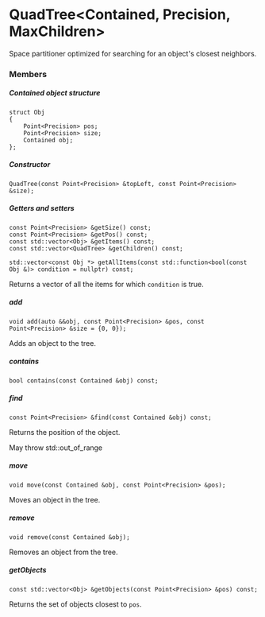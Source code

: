 # QuadTree<Contained, Precision, MaxChildren>

Space partitioner optimized for searching for an object's closest neighbors.

### Members

##### Contained object structure

```
struct Obj
{
    Point<Precision> pos;
    Point<Precision> size;
    Contained obj;
};
```

##### Constructor

```
QuadTree(const Point<Precision> &topLeft, const Point<Precision> &size);
```

##### Getters and setters

```
const Point<Precision> &getSize() const;
const Point<Precision> &getPos() const;
const std::vector<Obj> &getItems() const;
const std::vector<QuadTree> &getChildren() const;
```

```
std::vector<const Obj *> getAllItems(const std::function<bool(const Obj &)> condition = nullptr) const;
```

Returns a vector of all the items for which `condition` is true.

##### add

```
void add(auto &&obj, const Point<Precision> &pos, const Point<Precision> &size = {0, 0});
```

Adds an object to the tree.

##### contains

```
bool contains(const Contained &obj) const;
```

##### find

```
const Point<Precision> &find(const Contained &obj) const;
```

Returns the position of the object.

May throw std::out_of_range

##### move

```
void move(const Contained &obj, const Point<Precision> &pos);
```

Moves an object in the tree.

##### remove

```
void remove(const Contained &obj);
```

Removes an object from the tree.

##### getObjects

```
const std::vector<Obj> &getObjects(const Point<Precision> &pos) const;
```

Returns the set of objects closest to `pos`.
